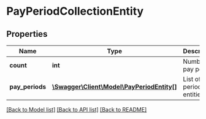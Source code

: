 # PayPeriodCollectionEntity

## Properties
Name | Type | Description | Notes
------------ | ------------- | ------------- | -------------
**count** | **int** | Number of pay periods | 
**pay_periods** | [**\Swagger\Client\Model\PayPeriodEntity[]**](PayPeriodEntity.md) | List of pay period entities | 

[[Back to Model list]](../README.md#documentation-for-models) [[Back to API list]](../README.md#documentation-for-api-endpoints) [[Back to README]](../README.md)


